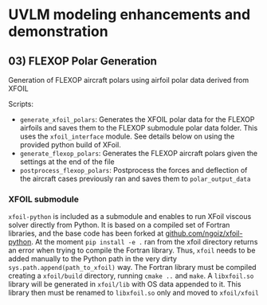 # UVLM modeling enhancements and demonstration

## 03) FLEXOP Polar Generation
Generation of FLEXOP aircraft polars using airfoil polar data derived from XFOIL

Scripts:
* `generate_xfoil_polars`: Generates the XFOIL polar data for the FLEXOP airfoils and saves them to the FLEXOP submodule polar data folder. This uses the `xfoil_interface` module. See details below on using the provided python build of XFoil.
* `generate_flexop_polars`: Generates the FLEXOP aircraft polars given the settings at the end of the file
* `postprocess_flexop_polars`: Postprocess the forces and deflection of the aircraft cases previously ran and saves them to `polar_output_data`

### XFOIL submodule
`xfoil-python` is included as a submodule and enables to run XFoil viscous solver directly from Python. It is based on a compiled set of Fortran libraries, and the base code has been forked at [github.com/ngoiz/xfoil-python](github.com/ngoiz/xfoil-python). At the moment `pip install -e .` ran from the xfoil directory returns an error when trying to compile the Fortran library. Thus, `xfoil` needs to be added manually to the Python path in the very dirty `sys.path.append(path_to_xfoil)` way. The Fortran library must be compiled creating a `xfoil/build` directory, running `cmake ..` and `make`. A `libxfoil.so` library will be generated in `xfoil/lib` with OS data appended to it. This library then must be renamed to `libxfoil.so` only and moved to `xfoil/xfoil`
